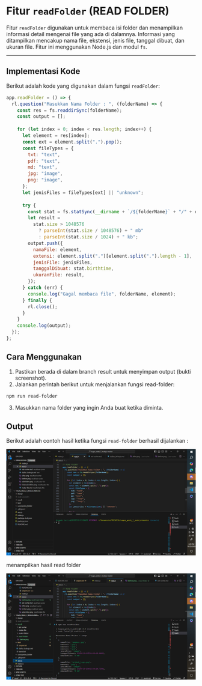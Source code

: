 # Fitur `readFolder` (READ FOLDER)

Fitur `readFolder` digunakan untuk membaca isi folder dan menampilkan informasi detail mengenai file yang ada di dalamnya. Informasi yang ditampilkan mencakup nama file, ekstensi, jenis file, tanggal dibuat, dan ukuran file. Fitur ini menggunakan Node.js dan modul `fs`.

---

## Implementasi Kode

Berikut adalah kode yang digunakan dalam fungsi `readFolder`:

```javascript
app.readFolder = () => {
  rl.question("Masukkan Nama Folder : ", (folderName) => {
    const res = fs.readdirSync(folderName);
    const output = [];

    for (let index = 0; index < res.length; index++) {
      let element = res[index];
      const ext = element.split(".").pop();
      const fileTypes = {
        txt: "text",
        pdf: "text",
        md: "text",
        jpg: "image",
        png: "image",
      };
      let jenisFiles = fileTypes[ext] || "unknown";

      try {
        const stat = fs.statSync(__dirname + `/${folderName}` + "/" + element);
        let result =
          stat.size > 1048576
            ? parseInt(stat.size / 1048576) + " mb"
            : parseInt(stat.size / 1024) + " kb";
        output.push({
          namaFile: element,
          extensi: element.split(".")[element.split(".").length - 1],
          jenisFile: jenisFiles,
          tanggalDibuat: stat.birthtime,
          ukuranFile: result,
        });
      } catch (err) {
        console.log("Gagal membaca file", folderName, element);
      } finally {
        rl.close();
      }
    }
    console.log(output);
  });
};
```

## Cara Menggunakan

1. Pastikan berada di dalam branch result untuk menyimpan output (bukti screenshot).
2. Jalankan perintah berikut untuk menjalankan fungsi read-folder:

```bash
npm run read-folder
```

3. Masukkan nama folder yang ingin Anda buat ketika diminta.

## Output

Berikut adalah contoh hasil ketika fungsi `read-folder` berhasil dijalankan :

![sebelum membuat folder](before.png)

menampilkan hasil read folder

![sesudah membuat folder](after.png)
